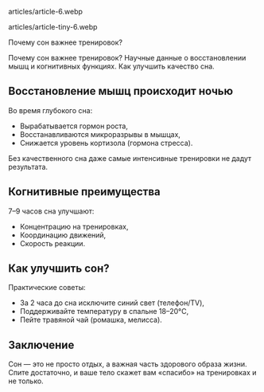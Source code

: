 articles/article-6.webp  

articles/article-tiny-6.webp  

Почему сон важнее тренировок?

Почему сон важнее тренировок? Научные данные о восстановлении мышц и когнитивных функциях. Как улучшить качество сна.

## Восстановление мышц происходит ночью  

Во время глубокого сна:  

- Вырабатывается гормон роста,  
- Восстанавливаются микроразрывы в мышцах,  
- Снижается уровень кортизола (гормона стресса).  

Без качественного сна даже самые интенсивные тренировки не дадут результата.  

## Когнитивные преимущества  

7–9 часов сна улучшают:  

- Концентрацию на тренировках,  
- Координацию движений,  
- Скорость реакции.  

## Как улучшить сон?  

Практические советы:  

- За 2 часа до сна исключите синий свет (телефон/TV),  
- Поддерживайте температуру в спальне 18–20°C,  
- Пейте травяной чай (ромашка, мелисса).  

## Заключение  

Сон — это не просто отдых, а важная часть здорового образа жизни. Спите достаточно, и ваше тело скажет вам «спасибо» на тренировках и не только.  
